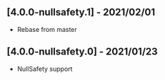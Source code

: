 ## [4.0.0-nullsafety.1] - 2021/02/01
* Rebase from master

## [4.0.0-nullsafety.0] - 2021/01/23
* NullSafety support